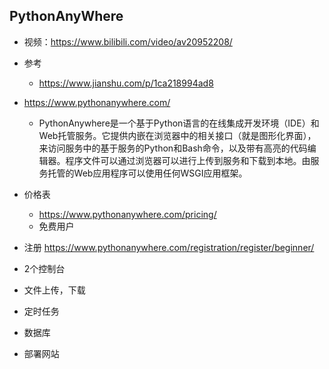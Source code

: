 ## PythonAnyWhere
- 视频：https://www.bilibili.com/video/av20952208/

- 参考
    - https://www.jianshu.com/p/1ca218994ad8

- https://www.pythonanywhere.com/
    - PythonAnywhere是一个基于Python语言的在线集成开发环境（IDE）和Web托管服务。它提供内嵌在浏览器中的相关接口（就是图形化界面），来访问服务中的基于服务的Python和Bash命令，以及带有高亮的代码编辑器。程序文件可以通过浏览器可以进行上传到服务和下载到本地。由服务托管的Web应用程序可以使用任何WSGI应用框架。

- 价格表
    - https://www.pythonanywhere.com/pricing/
    - 免费用户
    
- 注册 https://www.pythonanywhere.com/registration/register/beginner/
    
- 2个控制台

- 文件上传，下载

- 定时任务

- 数据库

- 部署网站
    

